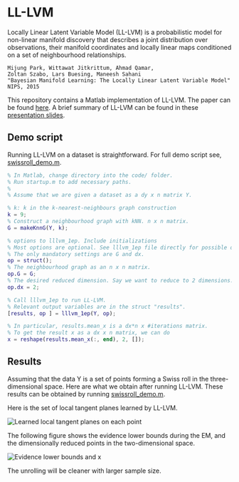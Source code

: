 # LL-LVM

Locally Linear Latent Variable Model (LL-LVM) is a probabilistic model for
non-linear manifold discovery that describes a joint distribution over
observations, their manifold coordinates and locally linear maps conditioned on
a set of neighbourhood relationships.

    Mijung Park, Wittawat Jitkrittum, Ahmad Qamar, 
    Zoltan Szabo, Lars Buesing, Maneesh Sahani
    "Bayesian Manifold Learning: The Locally Linear Latent Variable Model"
    NIPS, 2015

This repository contains a Matlab implementation of LL-LVM. The paper can be 
found [here](http://arxiv.org/abs/1410.6791). A brief summary of LL-LVM can
be found in these [presentation
slides](http://wittawat.com/pages/files/slides/csml_lllvm.pdf).

## Demo script
Running LL-LVM on a dataset is straightforward. For full demo script see, 
[swissroll_demo.m](https://github.com/mijungi/lllvm/blob/master/code/script/swissroll_demo.m).

```matlab 
% In Matlab, change directory into the code/ folder.
% Run startup.m to add necessary paths.
%
% Assume that we are given a dataset as a dy x n matrix Y.

% k: k in the k-nearest-neighbours graph construction
k = 9;
% Construct a neighbourhood graph with kNN. n x n matrix.
G = makeKnnG(Y, k);

% options to lllvm_1ep. Include initializations
% Most options are optional. See lllvm_1ep file directly for possible options.
% The only mandatory settings are G and dx.
op = struct();
% The neighbourhood graph as an n x n matrix.
op.G = G;
% The desired reduced dimension. Say we want to reduce to 2 dimensions.
op.dx = 2;

% Call lllvm_1ep to run LL-LVM.
% Relevant output variables are in the struct "results".
[results, op ] = lllvm_1ep(Y, op);

% In particular, results.mean_x is a dx*n x #iterations matrix.
% To get the result x as a dx x n matrix, we can do
x = reshape(results.mean_x(:, end), 2, []);
```
## Results
Assuming that the data Y is a set of points forming a Swiss roll 
in the three-dimensional space. Here are what we obtain after running LL-LVM. 
These results can be obtained by running
[swissroll_demo.m](https://github.com/mijungi/lllvm/blob/master/code/script/swissroll_demo.m).

Here is the set of local tangent planes learned by LL-LVM.

![Learned local tangent planes on each
point](https://raw.githubusercontent.com/mijungi/lllvm/master/img/swiss_tangents_n400k9.png)

The following figure shows the evidence lower bounds during the EM, and 
the dimensionally reduced points in the two-dimensional space.

![Evidence lower bounds and
x](https://raw.githubusercontent.com/mijungi/lllvm/master/img/swiss_x_lwbs_n400k9.png)

The unrolling will be cleaner with larger sample size.
